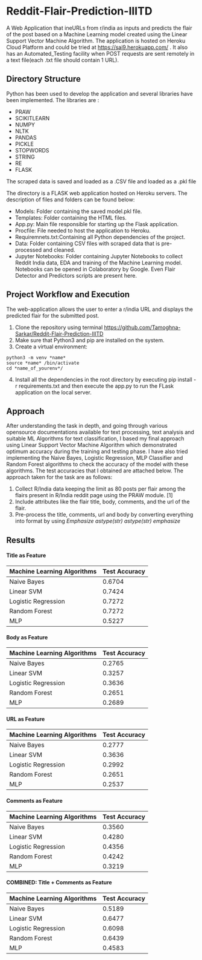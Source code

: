# Reddit-Flair-Prediction-IIITD
A Web Application that ineURLs from r/india as inputs and predicts the flair of the post based on a Machine Learning model created using the Linear Support Vector Machine Algorithm. The application is hosted on Heroku Cloud Platform and could be tried at https://sai9.herokuapp.com/ . It also has an Automated_Testing facility when POST requests are sent remotely in a text file(each .txt file should contain 1 URL).
## Directory Structure
Python has been used to develop the application and several libraries have been implemented. The libraries are :
* PRAW
* SCIKITLEARN
* NUMPY
* NLTK
* PANDAS
* PICKLE
* STOPWORDS
* STRING
* RE
* FLASK

The scraped data is saved and loaded as a .CSV file and loaded as a .pkl file

The directory is a FLASK web application hosted on Heroku servers. The description of  files and folders can be found below:
* Models: Folder containing the saved model.pkl file.
* Templates: Folder containing the HTML files.
* App.py: Main file responsible for starting up the Flask application.
* Procfile: File needed to host the application to Heroku.
* Requiremnets.txt:Containing all Python dependencies of the project.
* Data: Folder containing CSV files with scraped data that is pre-processed and cleaned.
* Jupyter Notebooks: Folder containing Jupyter Notebooks to collect Reddit India data, EDA and training of the Machine Learning model. Notebooks can be opened in Colaboratory by Google. Even Flair Detector and Predictors scripts are present here.

## Project Workflow and Execution
The web-application allows the user to enter a r/india URL and displays the predicted flair for the submitted post.
1. Clone the repository using terminal 
https://github.com/Tamoghna-Sarkar/Reddit-Flair-Prediction-IIITD 
2. Make sure that Python3 and pip are installed on the system.
3. Create a virtual environment:
~~~~
python3 -m venv *name* 
source *name* /bin/activate 
cd *name_of_yourenv*/
~~~~
4. Install all the dependencies in the root directory  by executing pip install -r requirements.txt and then execute the app.py to run the FLask application on the local server.
## Approach
After understanding the task in depth, and going through various opensource documentations available for text processing, text analysis and suitable ML Algorithms for text classification, I based my final approach using Linear Support Vector Machine Algorithm which demonstrated optimum accuracy during the training and testing phase. I have also tried implementing the Naive Bayes, Logistic Regression, MLP Classifier and Random Forest algorithms to check the accuracy of the model with these algorithms. The test accuracies that I obtained are attached below. The approach taken for the task are as follows:
1. Collect R/India data keeping the limit as 80 posts per flair among the flairs present in R/India reddit page using the PRAW module. [1]
2. Include attributes like the flair title, body, comments, and the url of the flair.
3. Pre-process the title, comments, url and body by converting everything into format by using 
*Emphasize* _astype(str)_
*astype(str)* _emphasize_
## Results
#### Title as Feature
| Machine Learning Algorithms  | Test Accuracy |
| --------  | -------- |
| Naive Bayes <br />       | 0.6704 |
| Linear SVM <br />       | 0.7424 |
| Logistic Regression <br />       | 0.7272 |
| Random Forest <br />       | 0.7272 |
| MLP <br />       | 0.5227 |

#### Body as Feature
| Machine Learning Algorithms  | Test Accuracy |
| --------  | -------- |
| Naive Bayes <br />       | 0.2765 |
| Linear SVM <br />       | 0.3257 |
| Logistic Regression <br />       | 0.3636 |
| Random Forest <br />       | 0.2651 |
| MLP <br />       | 0.2689 |

#### URL as Feature
| Machine Learning Algorithms  | Test Accuracy |
| --------  | -------- |
| Naive Bayes <br />       | 0.2777 |
| Linear SVM <br />       | 0.3636 |
| Logistic Regression <br />       | 0.2992 |
| Random Forest <br />       | 0.2651 |
| MLP <br />       | 0.2537 |

#### Comments as Feature
| Machine Learning Algorithms  | Test Accuracy |
| --------  | -------- |
| Naive Bayes <br />       | 0.3560 |
| Linear SVM <br />       | 0.4280 |
| Logistic Regression <br />       | 0.4356 |
| Random Forest <br />       | 0.4242 |
| MLP <br />       | 0.3219 |

#### COMBINED: Title + Comments as Feature
| Machine Learning Algorithms  | Test Accuracy |
| --------  | -------- |
| Naive Bayes <br />       | 0.5189 |
| Linear SVM <br />       | 0.6477 |
| Logistic Regression <br />       | 0.6098 |
| Random Forest <br />       | 0.6439 |
| MLP <br />       | 0.4583 |
